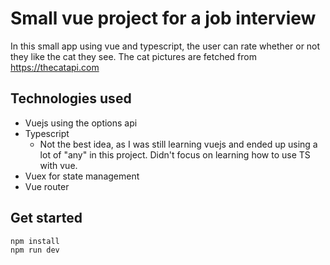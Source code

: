 # Small vue project for a job interview
In this small app using vue and typescript, the user can rate whether or not they like the cat they see.
The cat pictures are fetched from https://thecatapi.com

## Technologies used
* Vuejs using the options api
* Typescript
  * Not the best idea, as I was still learning vuejs and ended up using a lot of "any" in this project. Didn't focus on learning how to use TS with vue.
* Vuex for state management
* Vue router

## Get started
```bash
npm install
npm run dev
```
